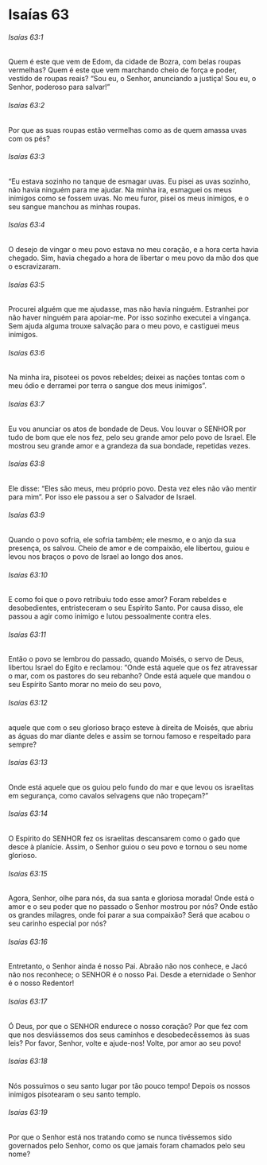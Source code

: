 # Isaías 63

###### Isaías 63:1

Quem é este que vem de Edom, da cidade de Bozra, com belas roupas vermelhas? Quem é este que vem marchando cheio de força e poder, vestido de roupas reais? “Sou eu, o Senhor, anunciando a justiça! Sou eu, o Senhor, poderoso para salvar!”

###### Isaías 63:2

Por que as suas roupas estão vermelhas como as de quem amassa uvas com os pés?

###### Isaías 63:3

“Eu estava sozinho no tanque de esmagar uvas. Eu pisei as uvas sozinho, não havia ninguém para me ajudar. Na minha ira, esmaguei os meus inimigos como se fossem uvas. No meu furor, pisei os meus inimigos, e o seu sangue manchou as minhas roupas.

###### Isaías 63:4

O desejo de vingar o meu povo estava no meu coração, e a hora certa havia chegado. Sim, havia chegado a hora de libertar o meu povo da mão dos que o escravizaram.

###### Isaías 63:5

Procurei alguém que me ajudasse, mas não havia ninguém. Estranhei por não haver ninguém para apoiar-me. Por isso sozinho executei a vingança. Sem ajuda alguma trouxe salvação para o meu povo, e castiguei meus inimigos.

###### Isaías 63:6

Na minha ira, pisoteei os povos rebeldes; deixei as nações tontas com o meu ódio e derramei por terra o sangue dos meus inimigos”.

###### Isaías 63:7

Eu vou anunciar os atos de bondade de Deus. Vou louvar o SENHOR por tudo de bom que ele nos fez, pelo seu grande amor pelo povo de Israel. Ele mostrou seu grande amor e a grandeza da sua bondade, repetidas vezes.

###### Isaías 63:8

Ele disse: “Eles são meus, meu próprio povo. Desta vez eles não vão mentir para mim”. Por isso ele passou a ser o Salvador de Israel.

###### Isaías 63:9

Quando o povo sofria, ele sofria também; ele mesmo, e o anjo da sua presença, os salvou. Cheio de amor e de compaixão, ele libertou, guiou e levou nos braços o povo de Israel ao longo dos anos.

###### Isaías 63:10

E como foi que o povo retribuiu todo esse amor? Foram rebeldes e desobedientes, entristeceram o seu Espírito Santo. Por causa disso, ele passou a agir como inimigo e lutou pessoalmente contra eles.

###### Isaías 63:11

Então o povo se lembrou do passado, quando Moisés, o servo de Deus, libertou Israel do Egito e reclamou: “Onde está aquele que os fez atravessar o mar, com os pastores do seu rebanho? Onde está aquele que mandou o seu Espírito Santo morar no meio do seu povo,

###### Isaías 63:12

aquele que com o seu glorioso braço esteve à direita de Moisés, que abriu as águas do mar diante deles e assim se tornou famoso e respeitado para sempre?

###### Isaías 63:13

Onde está aquele que os guiou pelo fundo do mar e que levou os israelitas em segurança, como cavalos selvagens que não tropeçam?”

###### Isaías 63:14

O Espírito do SENHOR fez os israelitas descansarem como o gado que desce à planície. Assim, o Senhor guiou o seu povo e tornou o seu nome glorioso.

###### Isaías 63:15

Agora, Senhor, olhe para nós, da sua santa e gloriosa morada! Onde está o amor e o seu poder que no passado o Senhor mostrou por nós? Onde estão os grandes milagres, onde foi parar a sua compaixão? Será que acabou o seu carinho especial por nós?

###### Isaías 63:16

Entretanto, o Senhor ainda é nosso Pai. Abraão não nos conhece, e Jacó não nos reconhece; o SENHOR é o nosso Pai. Desde a eternidade o Senhor é o nosso Redentor!

###### Isaías 63:17

Ó Deus, por que o SENHOR endurece o nosso coração? Por que fez com que nos desviássemos dos seus caminhos e desobedecêssemos às suas leis? Por favor, Senhor, volte e ajude-nos! Volte, por amor ao seu povo!

###### Isaías 63:18

Nós possuímos o seu santo lugar por tão pouco tempo! Depois os nossos inimigos pisotearam o seu santo templo.

###### Isaías 63:19

Por que o Senhor está nos tratando como se nunca tivéssemos sido governados pelo Senhor, como os que jamais foram chamados pelo seu nome?

